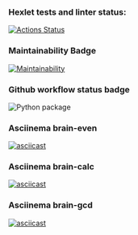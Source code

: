 ### Hexlet tests and linter status:
[![Actions Status](https://github.com/Ulanof-code/python-project-lvl1/workflows/hexlet-check/badge.svg)](https://github.com/Ulanof-code/python-project-lvl1/actions)

### Maintainability Badge
[![Maintainability](https://api.codeclimate.com/v1/badges/a99a88d28ad37a79dbf6/maintainability)](https://codeclimate.com/github/codeclimate/codeclimate/maintainability)

### Github workflow status badge
![Python package](https://github.com/Ulanof-code/python-project-lvl1/workflows/Python%20package/badge.svg)

### Asciinema brain-even
[![asciicast](https://asciinema.org/a/WBKdWy9h5UtPv9ySCPFu6Gno4.svg)](https://asciinema.org/a/WBKdWy9h5UtPv9ySCPFu6Gno4)

### Asciinema brain-calc
[![asciicast](https://asciinema.org/a/H9AcvCNEBsHuRgj4NS4OjVyZ4.svg)](https://asciinema.org/a/H9AcvCNEBsHuRgj4NS4OjVyZ4)

### Asciinema brain-gcd
[![asciicast](https://asciinema.org/a/XrX6pQv91Gu9Mw5WSHr5kIXxb.svg)](https://asciinema.org/a/XrX6pQv91Gu9Mw5WSHr5kIXxb)